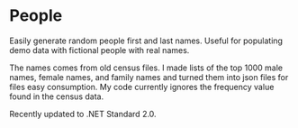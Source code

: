 # People
Easily generate random people first and last names.  Useful for populating demo data with fictional people with real names.

The names comes from old census files.  I made lists of the top 1000 male names, female names, and family names and turned 
them into json files for files easy consumption.  My code currently ignores the frequency value found in the census data.

Recently updated to .NET Standard 2.0.


